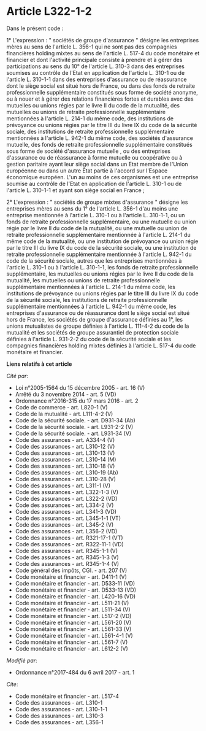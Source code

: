 # Article L322-1-2

Dans le présent code :

1° L'expression : " sociétés de groupe d'assurance " désigne les entreprises mères au sens de l'article L. 356-1 qui ne sont
pas des compagnies financières holding mixtes au sens de l'article L. 517-4 du code monétaire et financier et dont l'activité
principale consiste à prendre et à gérer des participations au sens du 10° de l'article L. 310-3 dans des entreprises
soumises au contrôle de l'Etat en application de l'article L. 310-1 ou de l'article L. 310-1-1 dans des entreprises
d'assurance ou de réassurance dont le siège social est situé hors de France, ou dans des fonds de retraite professionnelle
supplémentaire constitués sous forme de société anonyme, ou à nouer et à gérer des relations financières fortes et durables
avec des mutuelles ou unions régies par le livre II du code de la mutualité, des mutuelles ou unions de retraite
professionnelle supplémentaire mentionnées à l'article L. 214-1 du même code, des institutions de prévoyance ou unions régies
par le titre III du livre IX du code de la sécurité sociale, des institutions de retraite professionnelle supplémentaire
mentionnées à l'article L. 942-1 du même code, des sociétés d'assurance mutuelle, des fonds de retraite professionnelle
supplémentaire constitués sous forme de société d'assurance mutuelle , ou des entreprises d'assurance ou de réassurance à
forme mutuelle ou coopérative ou à gestion paritaire ayant leur siège social dans un Etat membre de l'Union européenne ou
dans un autre Etat partie à l'accord sur l'Espace économique européen. L'un au moins de ces organismes est une entreprise
soumise au contrôle de l'Etat en application de l'article L. 310-1 ou de l'article L. 310-1-1 et ayant son siège social en
France ;

2° L'expression : " sociétés de groupe mixtes d'assurance " désigne les entreprises mères au sens du 1° de l'article L. 356-1
d'au moins une entreprise mentionnée à l'article L. 310-1 ou à l'article L. 310-1-1, ou un fonds de retraite professionnelle
supplémentaire, ou une mutuelle ou union régie par le livre II du code de la mutualité, ou une mutuelle ou union de retraite
professionnelle supplémentaire mentionnée à l'article L. 214-1 du même code de la mutualité, ou une institution de prévoyance
ou union régie par le titre III du livre IX du code de la sécurité sociale, ou une institution de retraite professionnelle
supplémentaire mentionnée à l'article L. 942-1 du code de la sécurité sociale, autres que les entreprises mentionnées à
l'article L. 310-1 ou à l'article L. 310-1-1, les fonds de retraite professionnelle supplémentaire, les mutuelles ou unions
régies par le livre II du code de la mutualité, les mutuelles ou unions de retraite professionnelle supplémentaire
mentionnées à l'article L. 214-1 du même code, les institutions de prévoyance ou unions régies par le titre III du livre IX
du code de la sécurité sociale, les institutions de retraite professionnelle supplémentaire mentionnées à l'article L. 942-1
du même code, les entreprises d'assurance ou de réassurance dont le siège social est situé hors de France, les sociétés de
groupe d'assurance définies au 1°, les unions mutualistes de groupe définies à l'article L. 111-4-2 du code de la mutualité
et les sociétés de groupe assurantiel de protection sociale définies à l'article L. 931-2-2 du code de la sécurité sociale et
les compagnies financières holding mixtes définies à l'article L. 517-4 du code monétaire et financier.

**Liens relatifs à cet article**

_Cité par_:

  - Loi n°2005-1564 du 15 décembre 2005 - art. 16 (V)
  - Arrêté du 3 novembre 2014 - art. 5 (VD)
  - Ordonnance n°2016-315 du 17 mars 2016 - art. 2
  - Code de commerce - art. L820-1 (V)
  - Code de la mutualité - art. L111-4-2 (V)
  - Code de la sécurité sociale. - art. D931-34 (Ab)
  - Code de la sécurité sociale. - art. L931-2-2 (V)
  - Code de la sécurité sociale. - art. L931-34 (V)
  - Code des assurances - art. A334-4 (V)
  - Code des assurances - art. L310-12 (V)
  - Code des assurances - art. L310-13 (V)
  - Code des assurances - art. L310-14 (M)
  - Code des assurances - art. L310-18 (V)
  - Code des assurances - art. L310-19 (Ab)
  - Code des assurances - art. L310-28 (V)
  - Code des assurances - art. L311-1 (V)
  - Code des assurances - art. L322-1-3 (V)
  - Code des assurances - art. L322-2 (VD)
  - Code des assurances - art. L334-2 (V)
  - Code des assurances - art. L341-3 (VD)
  - Code des assurances - art. L345-1-1 (VT)
  - Code des assurances - art. L345-2 (V)
  - Code des assurances - art. L356-2 (VD)
  - Code des assurances - art. R321-17-1 (VT)
  - Code des assurances - art. R322-11-1 (VD)
  - Code des assurances - art. R345-1-1 (V)
  - Code des assurances - art. R345-1-3 (V)
  - Code des assurances - art. R345-1-4 (V)
  - Code général des impôts, CGI. - art. 207 (V)
  - Code monétaire et financier - art. D411-1 (V)
  - Code monétaire et financier - art. D533-11 (VD)
  - Code monétaire et financier - art. D533-13 (VD)
  - Code monétaire et financier - art. L420-16 (VD)
  - Code monétaire et financier - art. L511-21 (V)
  - Code monétaire et financier - art. L511-34 (V)
  - Code monétaire et financier - art. L517-2 (VD)
  - Code monétaire et financier - art. L561-20 (V)
  - Code monétaire et financier - art. L561-33 (V)
  - Code monétaire et financier - art. L561-4-1 (V)
  - Code monétaire et financier - art. L561-7 (V)
  - Code monétaire et financier - art. L612-2 (V)

_Modifié par_:

  - Ordonnance n°2017-484 du 6 avril 2017 - art. 1

_Cite_:

  - Code monétaire et financier - art. L517-4
  - Code des assurances - art. L310-1
  - Code des assurances - art. L310-1-1
  - Code des assurances - art. L310-3
  - Code des assurances - art. L356-1
